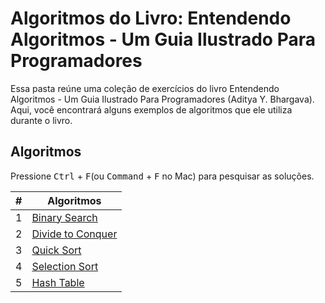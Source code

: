 
# Algoritmos do Livro: Entendendo Algoritmos - Um Guia Ilustrado Para Programadores

Essa pasta reúne uma coleção de exercícios do livro Entendendo Algoritmos - Um Guia Ilustrado Para Programadores (Aditya Y. Bhargava). Aqui, você encontrará alguns exemplos de algoritmos que ele utiliza durante o livro.

## Algoritmos

Pressione <kbd>Ctrl</kbd> + <kbd>F</kbd>(ou <kbd>Command</kbd> + <kbd>F</kbd> no Mac) para pesquisar as soluções.

| # | Algoritmos |
| ---- | ---- |
| 1 | [Binary Search](/(Códigos)%20Entendendo%20Algoritmos%20-%20Aditya%20Y.%20Bhargava/codes/Binary%20Search.js) |
| 2 | [Divide to Conquer](/(Códigos)%20Entendendo%20Algoritmos%20-%20Aditya%20Y.%20Bhargava/codes/Divide%20to%20Conquer.js) |
| 3 | [Quick Sort](/(Códigos)%20Entendendo%20Algoritmos%20-%20Aditya%20Y.%20Bhargava/codes/QuickSort.js) |
| 4 | [Selection Sort](/(Códigos)%20Entendendo%20Algoritmos%20-%20Aditya%20Y.%20Bhargava/codes/Selection%20Sort.js) |
| 5 | [Hash Table](/(Códigos)%20Entendendo%20Algoritmos%20-%20Aditya%20Y.%20Bhargava/codes/Hash%20Table.js) |